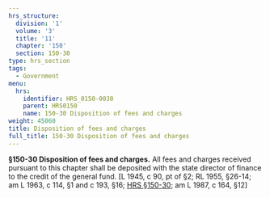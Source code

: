 ```yaml
---
hrs_structure:
  division: '1'
  volume: '3'
  title: '11'
  chapter: '150'
  section: 150-30
type: hrs_section
tags:
  - Government
menu:
  hrs:
    identifier: HRS_0150-0030
    parent: HRS0150
    name: 150-30 Disposition of fees and charges
weight: 45060
title: Disposition of fees and charges
full_title: 150-30 Disposition of fees and charges
---
```

**§150-30 Disposition of fees and charges.** All fees and charges received pursuant to this chapter shall be deposited with the state director of finance to the credit of the general fund. [L 1945, c 90, pt of §2; RL 1955, §26-14; am L 1963, c 114, §1 and c 193, §16; [HRS §150-30](/title-11/chapter-150/section-150-30/); am L 1987, c 164, §12]